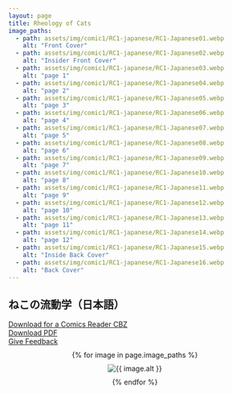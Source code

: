 ```yaml
---
layout: page
title: Rheology of Cats
image_paths:
  - path: assets/img/comic1/RC1-japanese/RC1-Japanese01.webp 
    alt: "Front Cover"
  - path: assets/img/comic1/RC1-japanese/RC1-Japanese02.webp
    alt: "Insider Front Cover"
  - path: assets/img/comic1/RC1-japanese/RC1-Japanese03.webp
    alt: "page 1"
  - path: assets/img/comic1/RC1-japanese/RC1-Japanese04.webp
    alt: "page 2"
  - path: assets/img/comic1/RC1-japanese/RC1-Japanese05.webp
    alt: "page 3"
  - path: assets/img/comic1/RC1-japanese/RC1-Japanese06.webp
    alt: "page 4"
  - path: assets/img/comic1/RC1-japanese/RC1-Japanese07.webp
    alt: "page 5"
  - path: assets/img/comic1/RC1-japanese/RC1-Japanese08.webp 
    alt: "page 6"
  - path: assets/img/comic1/RC1-japanese/RC1-Japanese09.webp
    alt: "page 7"
  - path: assets/img/comic1/RC1-japanese/RC1-Japanese10.webp
    alt: "page 8"
  - path: assets/img/comic1/RC1-japanese/RC1-Japanese11.webp
    alt: "page 9"
  - path: assets/img/comic1/RC1-japanese/RC1-Japanese12.webp 
    alt: "page 10"
  - path: assets/img/comic1/RC1-japanese/RC1-Japanese13.webp
    alt: "page 11"
  - path: assets/img/comic1/RC1-japanese/RC1-Japanese14.webp
    alt: "page 12"
  - path: assets/img/comic1/RC1-japanese/RC1-Japanese15.webp
    alt: "Inside Back Cover"
  - path: assets/img/comic1/RC1-japanese/RC1-Japanese16.webp
    alt: "Back Cover"
---
```


<div class="col-lg-12 text-center">
	<h2 class="section-heading text-uppercase">ねこの流動学（日本語）</h2>
        <div class="text-muted">
           <a href="{{ site.url }}/downloads/comic1-japanese/RC1-Japanese.cbz">Download for a Comics Reader CBZ</a>
        </div>
        <div class="text-muted">
           <a href="{{ site.url }}/downloads/comic1-japanese/RC1-Japanese.pdf">Download PDF</a>
        </div>
        <div class="text-muted">
           <a href="https://forms.gle/YxFdry5rYfWbbZVBA">Give Feedback</a>
        </div>

</div>

<div style="display: flex; flex-direction: column; align-items: center; margin-top: 10px; margin-bottom: 30px;">
  {% for image in page.image_paths %}
    <img src="{{ image.path }}" alt="{{ image.alt }}" style="max-width: 80%; height: auto; margin: 10px;">
  {% endfor %}
</div>












